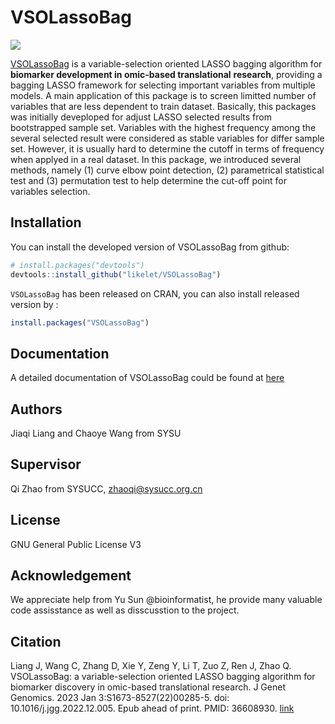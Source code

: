 
<!-- README.md is generated from README.Rmd. Please edit that file -->

# VSOLassoBag
[![](https://img.shields.io/badge/DOI%3A%20-10.1016%2Fj.jgg.2022.12.005-blue)](https://pubmed.ncbi.nlm.nih.gov/36608930/)

[VSOLassoBag](https://github.com/likelet/LassoBag) is a variable-selection oriented
LASSO bagging algorithm for **biomarker development in omic-based translational**
**research**, providing a bagging LASSO framework
for selecting important variables from multiple
models. A main application of this package is to screen limitted number
of variables that are less dependent to train dataset. Basically, this
packages was initially deveploped for adjust LASSO selected results from
bootstrapped sample set. Variables with the highest frequency among the
several selected result were considered as stable variables for differ
sample set. However, it is usually hard to determine the cutoff in terms
of frequency when applyed in a real dataset. In this package, we
introduced several methods, namely (1) curve elbow point
detection, (2) parametrical statistical test and (3) permutation test to
help determine the cut-off point for variables selection.

## Installation

You can install the developed version of VSOLassoBag from github:

``` r
# install.packages("devtools")
devtools::install_github("likelet/VSOLassoBag")
```
`VSOLassoBag` has been released on CRAN, you can also install released version by :

``` r
install.packages("VSOLassoBag")
```

## Documentation

A detailed documentation of VSOLassoBag could be found at [here](https://seqworld.com/VSOLassoBag/)

## Authors

Jiaqi Liang and Chaoye Wang from SYSU

## Supervisor

Qi Zhao from SYSUCC, zhaoqi@sysucc.org.cn

## License 
GNU General Public License V3

## Acknowledgement
We appreciate help from Yu Sun @bioinformatist, he provide many valuable code assisstance as well as disscusstion to the project. 

## Citation 
Liang J, Wang C, Zhang D, Xie Y, Zeng Y, Li T, Zuo Z, Ren J, Zhao Q. VSOLassoBag: a variable-selection oriented LASSO bagging algorithm for biomarker discovery in omic-based translational research. J Genet Genomics. 2023 Jan 3:S1673-8527(22)00285-5. doi: 10.1016/j.jgg.2022.12.005. Epub ahead of print. PMID: 36608930. [link](https://pubmed.ncbi.nlm.nih.gov/36608930/)
